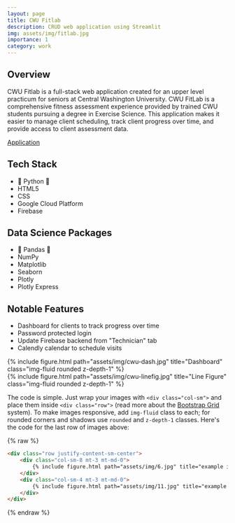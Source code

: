 ```yaml
---
layout: page
title: CWU Fitlab
description: CRUD web application using Streamlit
img: assets/img/fitlab.jpg
importance: 1
category: work
---
```


## Overview

CWU Fitlab is a full-stack web application created for an upper level practicum for seniors at Central Washington University. CWU FitLab is a comprehensive fitness assessment experience provided by trained CWU students pursuing a degree in Exercise Science. This application makes it easier to manage client scheduling, track client progress over time, and provide access to client assessment data.

[Application](https://cwu-fitlab.streamlit.app/)

## Tech Stack

- 🐍 Python 🐍
- HTML5
- CSS
- Google Cloud Platform
- Firebase

## Data Science Packages

- 🐼 Pandas 🐼
- NumPy
- Matplotlib
- Seaborn
- Plotly
- Plotly Express

## Notable Features

- Dashboard for clients to track progress over time
- Password protected login
- Update Firebase backend from "Technician" tab
- Calendly calendar to schedule visits


<div class="row justify-content-sm-center">
    <div class="col-sm-8 mt-3 mt-md-0">
        {% include figure.html path="assets/img/cwu-dash.jpg" title="Dashboard" class="img-fluid rounded z-depth-1" %}
    </div>
    <div class="col-sm-4 mt-3 mt-md-0">
        {% include figure.html path="assets/img/cwu-linefig.jpg" title="Line Figure" class="img-fluid rounded z-depth-1" %}
    </div>
</div>


The code is simple.
Just wrap your images with `<div class="col-sm">` and place them inside `<div class="row">` (read more about the <a href="https://getbootstrap.com/docs/4.4/layout/grid/">Bootstrap Grid</a> system).
To make images responsive, add `img-fluid` class to each; for rounded corners and shadows use `rounded` and `z-depth-1` classes.
Here's the code for the last row of images above:

{% raw %}
```html
<div class="row justify-content-sm-center">
    <div class="col-sm-8 mt-3 mt-md-0">
        {% include figure.html path="assets/img/6.jpg" title="example image" class="img-fluid rounded z-depth-1" %}
    </div>
    <div class="col-sm-4 mt-3 mt-md-0">
        {% include figure.html path="assets/img/11.jpg" title="example image" class="img-fluid rounded z-depth-1" %}
    </div>
</div>
```
{% endraw %}
